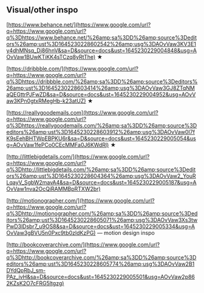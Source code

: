 ## Visual/other inspo

[https://www.behance.net/](https://www.google.com/url?q=https://www.google.com/url?q%3Dhttps://www.behance.net/%26amp;sa%3DD%26amp;source%3Deditors%26amp;ust%3D1645230228602542%26amp;usg%3DAOvVaw3KV3E1y4dhMNsq_Dj86hnV&sa=D&source=docs&ust=1645230229004848&usg=AOvVaw1BUwKTiKK4sTCzq8yRtThe) ★

[https://dribbble.com/](https://www.google.com/url?q=https://www.google.com/url?q%3Dhttps://dribbble.com/%26amp;sa%3DD%26amp;source%3Deditors%26amp;ust%3D1645230228603414%26amp;usg%3DAOvVaw3GJ8ZTqNMaQEGttrPJFwZD&sa=D&source=docs&ust=1645230229004952&usg=AOvVaw3KPn0gtxRMegHb-k23atUZ) ★

[https://reallygoodemails.com](https://www.google.com/url?q=https://www.google.com/url?q%3Dhttps://reallygoodemails.com/%26amp;sa%3DD%26amp;source%3Deditors%26amp;ust%3D1645230228603912%26amp;usg%3DAOvVaw0I7fK9sEehBHTWpEBPKU6r&sa=D&source=docs&ust=1645230229005054&usg=AOvVaw1fePCo0CEcMMFa0J6KWdRl) ★

[http://littlebigdetails.com/](https://www.google.com/url?q=https://www.google.com/url?q%3Dhttp://littlebigdetails.com/%26amp;sa%3DD%26amp;source%3Deditors%26amp;ust%3D1645230228604364%26amp;usg%3DAOvVaw2_YouRLqayV_SgbW2mavA4&sa=D&source=docs&ust=1645230229005187&usg=AOvVaw1nva2OcQiRAMMBpRTXW2br)

[http://motionographer.com/](https://www.google.com/url?q=https://www.google.com/url?q%3Dhttp://motionographer.com/%26amp;sa%3DD%26amp;source%3Deditors%26amp;ust%3D1645230228605071%26amp;usg%3DAOvVaw3Xs3twPwD3lDsbr7_u9OS8&sa=D&source=docs&ust=1645230229005334&usg=AOvVaw3gBVU5n0Pxc9tb0zldKzPG) — motion design inspo

[http://bookcoverarchive.com/](https://www.google.com/url?q=https://www.google.com/url?q%3Dhttp://bookcoverarchive.com/%26amp;sa%3DD%26amp;source%3Deditors%26amp;ust%3D1645230228605774%26amp;usg%3DAOvVaw2B1DYdQpRbJ_sm-PAz_ivH&sa=D&source=docs&ust=1645230229005501&usg=AOvVaw2p862KZsK2O7cFRG5ltgzg)